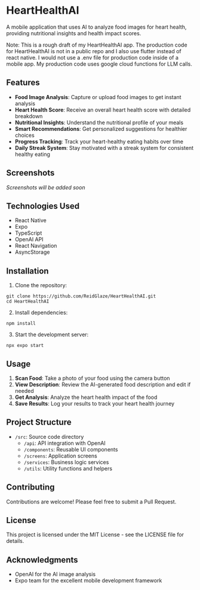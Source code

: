 # HeartHealthAI

A mobile application that uses AI to analyze food images for heart health, providing nutritional insights and health impact scores.

Note: This is a rough draft of my HeartHealthAI app. The production code for HeartHealthAI is not in a public repo and I also use flutter instead of react native. I would not use a .env file for production code inside of a mobile app. My production code uses google cloud functions for LLM calls.

## Features

- **Food Image Analysis**: Capture or upload food images to get instant analysis
- **Heart Health Score**: Receive an overall heart health score with detailed breakdown
- **Nutritional Insights**: Understand the nutritional profile of your meals
- **Smart Recommendations**: Get personalized suggestions for healthier choices
- **Progress Tracking**: Track your heart-healthy eating habits over time
- **Daily Streak System**: Stay motivated with a streak system for consistent healthy eating

## Screenshots

*Screenshots will be added soon*

## Technologies Used

- React Native
- Expo
- TypeScript
- OpenAI API
- React Navigation
- AsyncStorage

## Installation

1. Clone the repository:
```
git clone https://github.com/ReidGlaze/HeartHealthAI.git
cd HeartHealthAI
```

2. Install dependencies:
```
npm install
```

3. Start the development server:
```
npx expo start
```

## Usage

1. **Scan Food**: Take a photo of your food using the camera button
2. **View Description**: Review the AI-generated food description and edit if needed
3. **Get Analysis**: Analyze the heart health impact of the food
4. **Save Results**: Log your results to track your heart health journey

## Project Structure

- `/src`: Source code directory
  - `/api`: API integration with OpenAI
  - `/components`: Reusable UI components
  - `/screens`: Application screens
  - `/services`: Business logic services
  - `/utils`: Utility functions and helpers

## Contributing

Contributions are welcome! Please feel free to submit a Pull Request.

## License

This project is licensed under the MIT License - see the LICENSE file for details.

## Acknowledgments

- OpenAI for the AI image analysis
- Expo team for the excellent mobile development framework 
